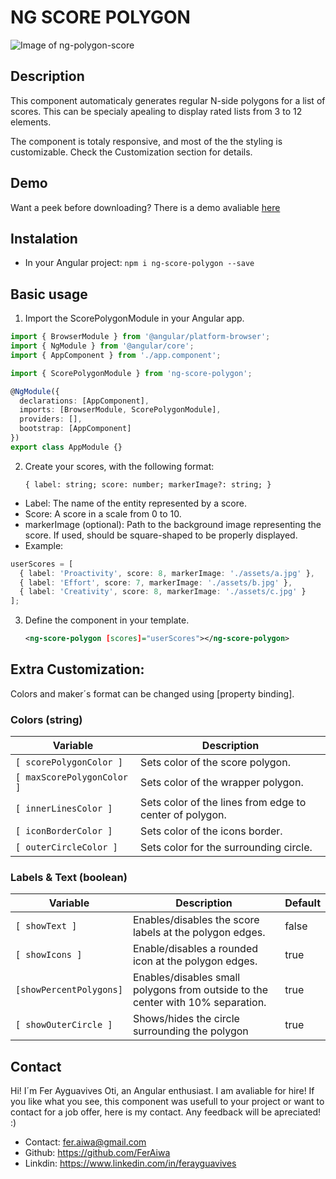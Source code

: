# NG SCORE POLYGON

![Image of ng-polygon-score](https://repository-images.githubusercontent.com/225927254/9748c900-16db-11ea-9f54-0e731cad1a80)

## Description

This component automaticaly generates regular N-side polygons for a list of scores. This can be specialy apealing
to display rated lists from 3 to 12 elements.

The component is totaly responsive, and most of the the styling is customizable. Check the Customization section for details.

## Demo

Want a peek before downloading? There is a demo avaliable [here](https://feraiwa.github.io/ng-score-polygon/)

## Instalation

- In your Angular project:
  `npm i ng-score-polygon --save`

## Basic usage

1. Import the ScorePolygonModule in your Angular app.

```typescript
import { BrowserModule } from '@angular/platform-browser';
import { NgModule } from '@angular/core';
import { AppComponent } from './app.component';

import { ScorePolygonModule } from 'ng-score-polygon';

@NgModule({
  declarations: [AppComponent],
  imports: [BrowserModule, ScorePolygonModule],
  providers: [],
  bootstrap: [AppComponent]
})
export class AppModule {}
```

2. Create your scores, with the following format:

   `{ label: string; score: number; markerImage?: string; }`

- Label: The name of the entity represented by a score.
- Score: A score in a scale from 0 to 10.
- markerImage (optional): Path to the background image representing the score. If used, should be square-shaped to be properly displayed.
- Example:

```typescript
userScores = [
  { label: 'Proactivity', score: 8, markerImage: './assets/a.jpg' },
  { label: 'Effort', score: 7, markerImage: './assets/b.jpg' },
  { label: 'Creativity', score: 8, markerImage: './assets/c.jpg' }
];
```

3. Define the component in your template.

   ```xml
   <ng-score-polygon [scores]="userScores"></ng-score-polygon>
   ```

## Extra Customization:

Colors and maker´s format can be changed using [property binding].

### Colors (string)

| Variable                   | Description                                             |
| -------------------------- | ------------------------------------------------------- |
| `[ scorePolygonColor ]`    | Sets color of the score polygon.                        |
| `[ maxScorePolygonColor ]` | Sets color of the wrapper polygon.                      |
| `[ innerLinesColor ]`      | Sets color of the lines from edge to center of polygon. |
| `[ iconBorderColor ]`      | Sets color of the icons border.                         |
| `[ outerCircleColor ]`     | Sets color for the surrounding circle.                  |

### Labels & Text (boolean)

| Variable                | Description                                                                     | Default |
| ----------------------- | ------------------------------------------------------------------------------- | ------- |
| `[ showText ]`          | Enables/disables the score labels at the polygon edges.                         | false   |
| `[ showIcons ]`         | Enable/disables a rounded icon at the polygon edges.                            | true    |
| `[showPercentPolygons]` | Enables/disables small polygons from outside to the center with 10% separation. | true    |
| `[ showOuterCircle ]`   | Shows/hides the circle surrounding the polygon                                  | true    |

## Contact

Hi! I´m Fer Ayguavives Oti, an Angular enthusiast. I am avaliable for hire! If you like what you see, this component
was usefull to your project or want to contact for a job offer, here is my contact. Any feedback will be apreciated! :)

- Contact: fer.aiwa@gmail.com
- Github: https://github.com/FerAiwa
- Linkdin: https://www.linkedin.com/in/ferayguavives
